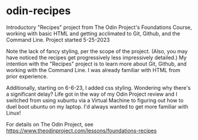 # odin-recipes

Introductory "Recipes" project from The Odin Project's Foundations Course, working with basic HTML and getting acclimated to Git, Github, and the Command Line. Project started 5-25-2023

Note the lack of fancy styling, per the scope of the project. (Also, you may have noticed the recipes get progressively less impressively detailed.) My intention with the "Recipes" project is to learn more about Git, Github, and working with the Command Line. I was already familiar with HTML from prior experience.

Additionally, starting on 6-6-23, I added css styling. Wondering why there's a significant delay? Life got in the way of my Odin Project review and I switched from using xubuntu via a Virtual Machine to figuring out how to duel boot ubuntu on my laptop. I'd always wanted to get more familiar with Linux!

For details on The Odin Project, see https://www.theodinproject.com/lessons/foundations-recipes

